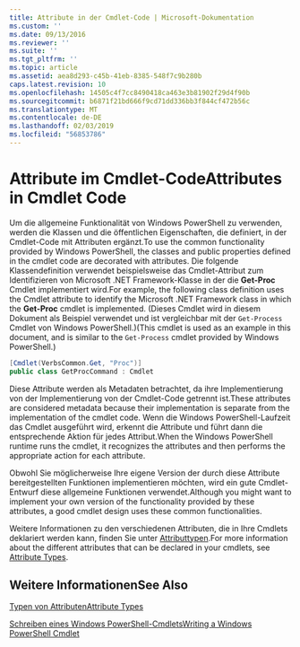 ```yaml
---
title: Attribute in der Cmdlet-Code | Microsoft-Dokumentation
ms.custom: ''
ms.date: 09/13/2016
ms.reviewer: ''
ms.suite: ''
ms.tgt_pltfrm: ''
ms.topic: article
ms.assetid: aea8d293-c45b-41eb-8385-548f7c9b280b
caps.latest.revision: 10
ms.openlocfilehash: 14505c4f7cc8490418ca463e3b81902f29d4f90b
ms.sourcegitcommit: b6871f21bd666f9cd71dd336bb3f844cf472b56c
ms.translationtype: MT
ms.contentlocale: de-DE
ms.lasthandoff: 02/03/2019
ms.locfileid: "56853786"
---
```

# <a name="attributes-in-cmdlet-code"></a><span data-ttu-id="4704c-102">Attribute im Cmdlet-Code</span><span class="sxs-lookup"><span data-stu-id="4704c-102">Attributes in Cmdlet Code</span></span>

<span data-ttu-id="4704c-103">Um die allgemeine Funktionalität von Windows PowerShell zu verwenden, werden die Klassen und die öffentlichen Eigenschaften, die definiert, in der Cmdlet-Code mit Attributen ergänzt.</span><span class="sxs-lookup"><span data-stu-id="4704c-103">To use the common functionality provided by Windows PowerShell, the classes and public properties defined in the cmdlet code are decorated with attributes.</span></span> <span data-ttu-id="4704c-104">Die folgende Klassendefinition verwendet beispielsweise das Cmdlet-Attribut zum Identifizieren von Microsoft .NET Framework-Klasse in der die **Get-Proc** Cmdlet implementiert wird.</span><span class="sxs-lookup"><span data-stu-id="4704c-104">For example, the following class definition uses the Cmdlet attribute to identify the Microsoft .NET Framework class in which the **Get-Proc** cmdlet is implemented.</span></span> <span data-ttu-id="4704c-105">(Dieses Cmdlet wird in diesem Dokument als Beispiel verwendet und ist vergleichbar mit der `Get-Process` Cmdlet von Windows PowerShell.)</span><span class="sxs-lookup"><span data-stu-id="4704c-105">(This cmdlet is used as an example in this document, and is similar to the `Get-Process` cmdlet provided by Windows PowerShell.)</span></span>

```csharp
[Cmdlet(VerbsCommon.Get, "Proc")]
public class GetProcCommand : Cmdlet
```

<span data-ttu-id="4704c-106">Diese Attribute werden als Metadaten betrachtet, da ihre Implementierung von der Implementierung von der Cmdlet-Code getrennt ist.</span><span class="sxs-lookup"><span data-stu-id="4704c-106">These attributes are considered metadata because their implementation is separate from the implementation of the cmdlet code.</span></span> <span data-ttu-id="4704c-107">Wenn die Windows PowerShell-Laufzeit das Cmdlet ausgeführt wird, erkennt die Attribute und führt dann die entsprechende Aktion für jedes Attribut.</span><span class="sxs-lookup"><span data-stu-id="4704c-107">When the Windows PowerShell runtime runs the cmdlet, it recognizes the attributes and then performs the appropriate action for each attribute.</span></span>

<span data-ttu-id="4704c-108">Obwohl Sie möglicherweise Ihre eigene Version der durch diese Attribute bereitgestellten Funktionen implementieren möchten, wird ein gute Cmdlet-Entwurf diese allgemeine Funktionen verwendet.</span><span class="sxs-lookup"><span data-stu-id="4704c-108">Although you might want to implement your own version of the functionality provided by these attributes, a good cmdlet design uses these common functionalities.</span></span>

<span data-ttu-id="4704c-109">Weitere Informationen zu den verschiedenen Attributen, die in Ihre Cmdlets deklariert werden kann, finden Sie unter [Attributtypen](./attribute-types.md).</span><span class="sxs-lookup"><span data-stu-id="4704c-109">For more information about the different attributes that can be declared in your cmdlets, see [Attribute Types](./attribute-types.md).</span></span>

## <a name="see-also"></a><span data-ttu-id="4704c-110">Weitere Informationen</span><span class="sxs-lookup"><span data-stu-id="4704c-110">See Also</span></span>

[<span data-ttu-id="4704c-111">Typen von Attributen</span><span class="sxs-lookup"><span data-stu-id="4704c-111">Attribute Types</span></span>](./attribute-types.md)

[<span data-ttu-id="4704c-112">Schreiben eines Windows PowerShell-Cmdlets</span><span class="sxs-lookup"><span data-stu-id="4704c-112">Writing a Windows PowerShell Cmdlet</span></span>](./writing-a-windows-powershell-cmdlet.md)
